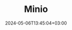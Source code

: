 ---
date: "2024-05-06T13:45:04+03:00"
description: ""
id: zzf4455zhnfbjno7r6hvniz
publish: true
title: Minio
updated: 1714993296206
---